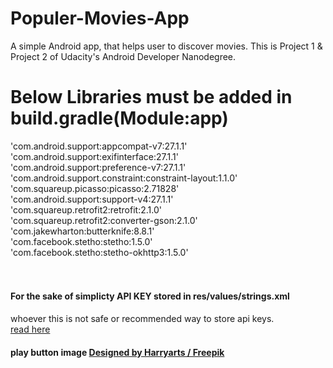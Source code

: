 # Populer-Movies-App
A simple Android app, that helps user to discover movies. This is Project 1 &amp; Project 2 of Udacity's Android Developer Nanodegree.

# Below Libraries must be added in build.gradle(Module:app)

'com.android.support:appcompat-v7:27.1.1' <br />
'com.android.support:exifinterface:27.1.1' <br />
'com.android.support:preference-v7:27.1.1' <br />
'com.android.support.constraint:constraint-layout:1.1.0' <br />
'com.squareup.picasso:picasso:2.71828' <br />
'com.android.support:support-v4:27.1.1' <br />
'com.squareup.retrofit2:retrofit:2.1.0' <br />
'com.squareup.retrofit2:converter-gson:2.1.0' <br />
'com.jakewharton:butterknife:8.8.1' <br />
'com.facebook.stetho:stetho:1.5.0' <br />
'com.facebook.stetho:stetho-okhttp3:1.5.0' <br />
<br />
<br />
#### For the sake of simplicty API KEY stored in res/values/strings.xml
whoever this is not safe or recommended way to store api keys.<br /> 
[read here](https://stackoverflow.com/questions/14570989/best-practice-for-storing-and-protecting-private-api-keys-in-applications)

#### play button image <a href="http://www.freepik.com">Designed by Harryarts / Freepik</a>
